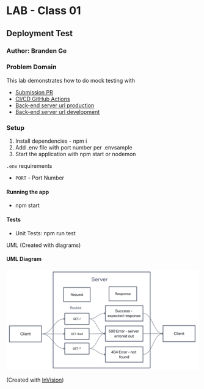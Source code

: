 # LAB - Class 01

## Deployment Test

### Author: Branden Ge

### Problem Domain

This lab demonstrates how to do mock testing with

- [Submission PR](https://github.com/brandenge/server-deployment-practice/pull/1)
- [CI/CD GitHub Actions](https://github.com/brandenge/server-deployment-practice/actions)
- [Back-end server url production](https://server-deployment-pract-prod.herokuapp.com/)
- [Back-end server url development](https://server-deployment-pract-dev.herokuapp.com/)

### Setup

1) Install dependencies - npm i
2) Add .env file with port number per .envsample
3) Start the application with npm start or nodemon

`.env` requirements

- `PORT` - Port Number

#### Running the app

- npm start

#### Tests

- Unit Tests: npm run test

UML
(Created with diagrams)

#### UML Diagram

![UML Diagram](uml.png)

(Created with [InVision](https://www.invisionapp.com/))
